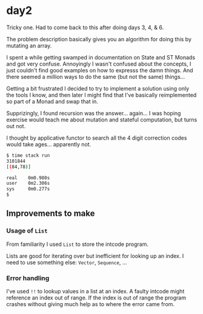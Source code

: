 # day2

Tricky one.  Had to come back to this after doing days 3, 4, & 6.

The problem description basically gives you an algorithm for doing this by
mutating an array.

I spent a while getting swamped in documentation on State and ST Monads and
got very confuse.  Annoyingly I wasn't confused about the concepts, I just
couldn't find good examples on how to expresss the damn things.  And there
seemed a million ways to do the same (but not the same) things...

Getting a bit frustrated I decided to try to implement a solution using only
the tools I know, and then later I might find that I've basically
reimplemented so part of a Monad and swap that in.

Supprizingly, I found recursion was the answer... again... I was hoping
exercise would teach me about mutation and stateful computation, but turns
out not.

I thought by applicative functor to search all the 4 digit correction
codes would take ages... apparently not.

```bash
$ time stack run
3101844
[(84,78)]

real    0m0.980s
user    0m2.306s
sys     0m0.277s
$
```

## Improvements to make

### Usage of `List`

From familiarity I used `List` to store the intcode program.

Lists are good for iterating over but inefficient for looking up an index.
I need to use something else: `Vector`, `Sequence`, ...

### Error handling

I've used `!!` to lookup values in a list at an index. A faulty intcode
might reference an index out of range. If the index is out of range the
program crashes without giving much help as to where the error came from.
